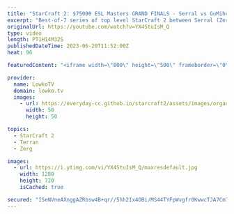 ```yaml
---
title: "StarCraft 2: $75000 ESL Masters GRAND FINALS - Serral vs GuMiho! (Best-of-7)"
excerpt: "Best-of-7 series of top level StarCraft 2 between Serral (Zerg) and GuMiho (Terran). This series is the grand finals of the ESL StarCraft 2 Masters Summer, a premier tournament with a total price pool of $75000.  Support my work: https://patreon.com/lowkotv Lowko Merch: https://lowko.shop  My YouTube"
originalUrl: https://youtube.com/watch?v=YX4StuIsM_Q
type: video
length: PT1H14M32S
publishedDateTime: 2023-06-20T11:52:00Z
heat: 96

featuredContent: "<iframe width=\"800\" height=\"500\" frameborder=\"0\" src=\"https://www.youtube.com/embed/YX4StuIsM_Q\" allow=\"accelerometer; autoplay; encrypted-media; gyroscope; picture-in-picture\" allowfullscreen></iframe>"

provider:
  name: LowkoTV
  domain: lowko.tv
  images:
    - url: https://everyday-cc.github.io/starcraft2/assets/images/organizations/lowko.tv-50x50.jpg
      width: 50
      height: 50

topics:
  - StarCraft 2
  - Terran
  - Zerg

images:
  - url: https://i.ytimg.com/vi/YX4StuIsM_Q/maxresdefault.jpg
    width: 1280
    height: 720
    isCached: true

secured: "ISeNVneAXnggAZRbsw4B+qr//5hh2Ix4OBi/MS44TYFpWvgfr0KwwcTJA7Cm7+vXhYgUNZMDv8hy8UQXeAjlSFhK8R2XXOfmRWq3iMD726bPyG7w6KLu0D+Jw8g08J9n22Ks3uZJ6WFmCsgTZHkFzBcPY33PVqRlLR/kFRcWOZieDmEV9iHbQbMjo0n17Yz3UkS6aSDGt6eGhJdNfaYSQCX5X7EnPJFWQwjtr3WGehcca0uSDZ3DpVS26go9f80nhsvDepPZgxDfZBaXJgZChpYs41jz0fsI642qSun5lOpbRmfeb4foQwefAJNoXdRelfXe8U/jicFQ7G7KM9+IGA+hId7zbKfzvO84gjj2Z3RgDLAyL/kF8q1tT/WSZpgRTTwwoaLyMG27yNIM1jYlbJztj/a7D8Wfr5ZvwREqxo4AqEVOL2DfidVcGewLWtId;BdwVdmSilwghGCW5wIoTRA=="
---
```


